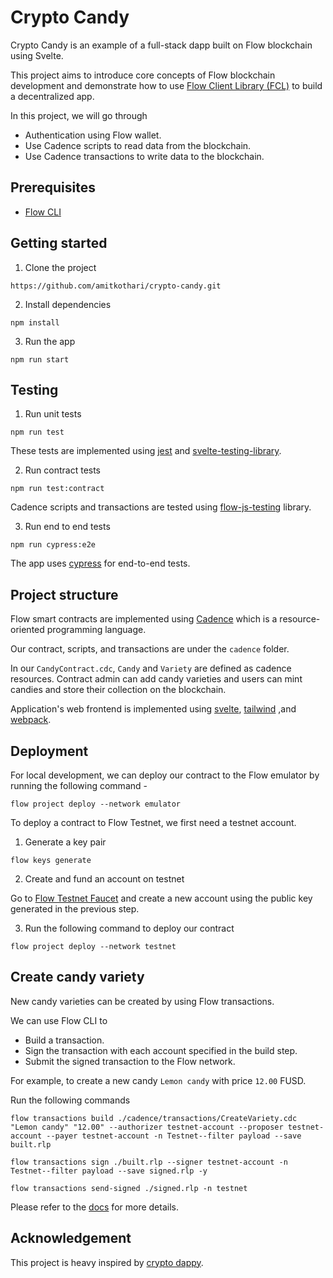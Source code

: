 # Crypto Candy

Crypto Candy is an example of a full-stack dapp built on Flow blockchain using Svelte.

This project aims to introduce core concepts of Flow blockchain development and demonstrate how to use [Flow Client Library (FCL)](https://github.com/onflow/fcl-js) to build a decentralized app.

In this project, we will go through

- Authentication using Flow wallet.
- Use Cadence scripts to read data from the blockchain.
- Use Cadence transactions to write data to the blockchain.

## Prerequisites

- [Flow CLI](https://docs.onflow.org/flow-cli/)

## Getting started

1. Clone the project

```
https://github.com/amitkothari/crypto-candy.git
```

2. Install dependencies

```
npm install
```

3. Run the app

```
npm run start
```

## Testing

1. Run unit tests

```
npm run test
```

These tests are implemented using [jest](https://github.com/facebook/jest) and [svelte-testing-library](https://github.com/testing-library/svelte-testing-library).

2. Run contract tests

```
npm run test:contract
```

Cadence scripts and transactions are tested using [flow-js-testing](https://github.com/onflow/flow-js-testing) library.

3. Run end to end tests

```
npm run cypress:e2e
```

The app uses [cypress](https://github.com/cypress-io/cypress) for end-to-end tests.

## Project structure

Flow smart contracts are implemented using [Cadence](https://docs.onflow.org/cadence/) which is a resource-oriented programming language.

Our contract, scripts, and transactions are under the `cadence` folder.

In our `CandyContract.cdc`, `Candy` and `Variety` are defined as cadence resources. Contract admin can add candy varieties and users can mint candies and store their collection on the blockchain.

Application's web frontend is implemented using [svelte](https://github.com/sveltejs/svelte), [tailwind](https://github.com/tailwindlabs/tailwindcss) ,and [webpack](https://github.com/webpack/webpack).

## Deployment

For local development, we can deploy our contract to the Flow emulator by running the following command -

```
flow project deploy --network emulator
```

To deploy a contract to Flow Testnet, we first need a testnet account.

1.  Generate a key pair

```
flow keys generate
```

2. Create and fund an account on testnet

Go to [Flow Testnet Faucet](https://testnet-faucet.onflow.org) and create a new account using the public key generated in the previous step.

3. Run the following command to deploy our contract

```
flow project deploy --network testnet
```

## Create candy variety

New candy varieties can be created by using Flow transactions.

We can use Flow CLI to

- Build a transaction.
- Sign the transaction with each account specified in the build step.
- Submit the signed transaction to the Flow network.

For example, to create a new candy `Lemon candy` with price `12.00` FUSD.

Run the following commands

```
flow transactions build ./cadence/transactions/CreateVariety.cdc "Lemon candy" "12.00" --authorizer testnet-account --proposer testnet-account --payer testnet-account -n Testnet--filter payload --save built.rlp
```

```
flow transactions sign ./built.rlp --signer testnet-account -n Testnet--filter payload --save signed.rlp -y
```

```
flow transactions send-signed ./signed.rlp -n testnet
```

Please refer to the [docs](https://docs.onflow.org/flow-cli/build-transactions/) for more details.

## Acknowledgement

This project is heavy inspired by [crypto dappy](https://github.com/bebner/crypto-dappy).
